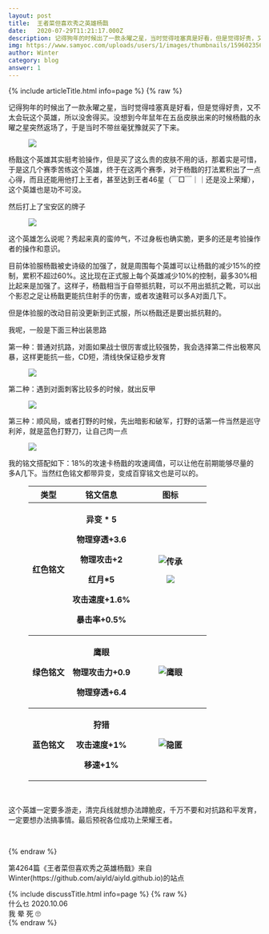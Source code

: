 ```yaml
---
layout: post
title:  王者菜但喜欢秀之英雄杨戬
date:   2020-07-29T11:21:17.000Z
description: 记得狗年的时候出了一款永曜之星，当时觉得哇塞真是好看，但是觉得好贵，又不太会玩这个英雄，所以没舍得买。没想到今年鼠年在五岳皮肤出来的时候杨戬的永曜之星突然返场了...
img: https://www.samyoc.com/uploads/users/1/images/thumbnails/1596023567451.jpg
author: Winter
category: blog
answer: 1
---
```

<div class="article-root">
  <div class="article">
    {% include articleTitle.html info=page %}
    {% raw %}
    <div class="article-content"><p>记得狗年的时候出了一款永曜之星，当时觉得哇塞真是好看，但是觉得好贵，又不太会玩这个英雄，所以没舍得买。没想到今年鼠年在五岳皮肤出来的时候杨戬的永曜之星突然返场了，于是当时不带丝毫犹豫就买了下来。</p><figure class="image"><img src="https://www.samyoc.com/uploads/users/1/images/1596023567451.jpg"></figure><p>杨戬这个英雄其实挺考验操作，但是买了这么贵的皮肤不用的话，那着实是可惜，于是这几个赛季苦练这个英雄，终于在这两个赛季，对于杨戬的打法累积出了一点心得，而且还能用他打上王者，甚至达到王者46星（￣□￣｜｜还是没上荣耀），这个英雄也是功不可没。</p><p>然后打上了宝安区的牌子</p><figure class="image"><img src="https://www.samyoc.com/uploads/users/1/images/1596020900281.png"></figure><p>这个英雄怎么说呢？秀起来真的蛮帅气，不过身板也确实脆，更多的还是考验操作者的操作和意识。</p><p>目前体验服杨戬被史诗级的加强了，就是周围每个英雄可以让杨戬的减少15%的控制，累积不超过60%。这比现在正式服上每个英雄减少10%的控制，最多30%相比起来是加强了。这样子，杨戬相当于自带抵抗鞋，可以不用出抵抗之靴，可以出个影忍之足让杨戬更能抗住射手的伤害，或者攻速鞋可以多A对面几下。</p><p>但是体验服的改动目前没更新到正式服，所以杨戬还是要出抵抗鞋的。</p><p>我呢，一般是下面三种出装思路</p><p>第一种：普通对抗路，对面如果战士很厉害或比较强势，我会选择第二件出极寒风暴，这样更能抗一些，CD短，清线快保证稳步发育</p><figure class="image"><img src="https://www.samyoc.com/uploads/users/1/images/1596021659934.png"></figure><p>第二种：遇到对面刺客比较多的时候，就出反甲</p><figure class="image"><img src="https://www.samyoc.com/uploads/users/1/images/1596021710082.png"></figure><p>第三种：顺风局，或者打野的时候，先出暗影和破军，打野的话第一件当然是巡守利斧，就是蓝色打野刀，让自己肉一点</p><figure class="image"><img src="https://www.samyoc.com/uploads/users/1/images/1596021719356.png"></figure><p>我的铭文搭配如下：18%的攻速卡杨戬的攻速阈值，可以让他在前期能够尽量的多A几下。当然红色铭文都带异变，变成百穿铭文也是可以的。</p><figure class="table"><table><tbody><tr><th><strong>类型</strong></th><th><strong>铭文信息</strong></th><th><strong>图标</strong></th></tr><tr><th><strong>红色铭文</strong></th><th><p><strong>异变 * 5</strong></p><p>物理穿透+3.6</p><p>物理攻击+2</p><p>红月*5</p><p>攻击速度+1.6%</p><p>暴击率+0.5%</p></th><th><figure class="image"><img src="https://bkimg.cdn.bcebos.com/pic/b151f8198618367a8f60e4bd24738bd4b21ce5e1?x-bce-process=image/resize,m_lfit,w_220,h_220,limit_1" alt="传承"></figure><figure class="image"><img src="https://www.samyoc.com/uploads/users/1/images/1596022424221.png"></figure></th></tr><tr><th><strong>绿色铭文</strong></th><th><p><strong>鹰眼</strong></p><p>物理攻击力+0.9</p><p>物理穿透+6.4</p></th><th><figure class="image"><img src="https://bkimg.cdn.bcebos.com/pic/0dd7912397dda14419d7f7d2b8b7d0a20df486f0?x-bce-process=image/resize,m_lfit,w_220,h_220,limit_1" alt="鹰眼"></figure></th></tr><tr><th><strong>蓝色铭文</strong></th><th><p><strong>狩猎</strong></p><p>攻击速度+1%</p><p>移速+1%</p></th><th><figure class="image"><img src="https://bkimg.cdn.bcebos.com/pic/5366d0160924ab18bfc779573ffae6cd7a890bf8?x-bce-process=image/resize,m_lfit,w_220,h_220,limit_1" alt="隐匿"></figure></th></tr></tbody></table></figure><p>&nbsp;</p><p>这个英雄一定要多游走，清完兵线就想办法蹲脆皮，千万不要和对抗路和平发育，一定要想办法搞事情。最后预祝各位成功上荣耀王者。</p><p>&nbsp;</p></div>
    {% endraw %}
  </div>
  <p class="winter_mark">第4264篇《王者菜但喜欢秀之英雄杨戬》来自Winter(https://github.com/aiyld/aiyld.github.io)的站点</p>
  <div class="discuss-wrapper">
    {% include discussTitle.html info=page %}
    {% raw %}
    <div class="discuss-list">
    <div class="discuss-item">
        <div class="discuss-parent">
          <div class="discuss-meta">
            <span class="discuss-user">什么乜</span>
            <span class="discuss-time">2020.10.06</span>
          </div>
          <div class="discuss-comment">我 晕 死 🙄</div>
        </div></div>
    </div>
    {% endraw %}
  </div>
<div>
